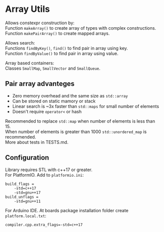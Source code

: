 # Array Utils

Allows constexpr construction by:  
Function `makeArray()` to create array of types with complex constructions.  
Function `makePairArray()` to create mapped arrays.

Allows search:  
Functions `findByKey()`, `find()` to find pair in array using key.  
Function `findByValue()` to find pair in array using value.

Array based containers:  
Classes `SmallMap`, `SmallVector` and `SmallQueue`.

## Pair array advanteges
- Zero memory overhead and the same size as `std::array`
- Can be stored on static mamory or stack
- Linear search is ~3x faster than `std::maps` for small number of elements
- Doesn't require `operator<` or hash

Recommended to replace `std::map` when number of elements is less than 15.  
When number of elements is greater than 1000 `std::unordered_map` is recommended.  
More about tests in TESTS.md.

## Configuration
Library requires STL with c++17 or greater.  
For PlatformIO. Add to `platformio.ini`:
```
build_flags =
	-std=c++17
	-std=gnu++17
build_unflags =
	-std=gnu++11
```

For Arduino IDE. At boards package installation folder create `platform.local.txt`:
```
compiler.cpp.extra_flags=-std=c++17
```

